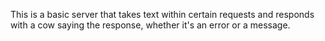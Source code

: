 This is a basic server that takes text within certain requests and responds with a cow saying the response, whether it's an error or a message. 
